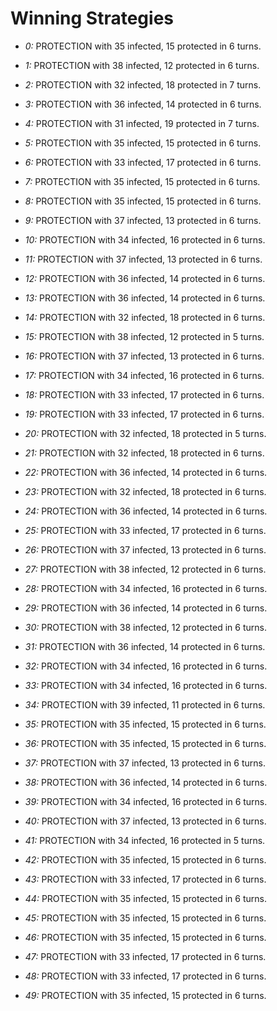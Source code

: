 # Winning Strategies

* _0:_ PROTECTION with 35 infected, 15 protected in 6 turns.


* _1:_ PROTECTION with 38 infected, 12 protected in 6 turns.


* _2:_ PROTECTION with 32 infected, 18 protected in 7 turns.


* _3:_ PROTECTION with 36 infected, 14 protected in 6 turns.


* _4:_ PROTECTION with 31 infected, 19 protected in 7 turns.


* _5:_ PROTECTION with 35 infected, 15 protected in 6 turns.


* _6:_ PROTECTION with 33 infected, 17 protected in 6 turns.


* _7:_ PROTECTION with 35 infected, 15 protected in 6 turns.


* _8:_ PROTECTION with 35 infected, 15 protected in 6 turns.


* _9:_ PROTECTION with 37 infected, 13 protected in 6 turns.


* _10:_ PROTECTION with 34 infected, 16 protected in 6 turns.


* _11:_ PROTECTION with 37 infected, 13 protected in 6 turns.


* _12:_ PROTECTION with 36 infected, 14 protected in 6 turns.


* _13:_ PROTECTION with 36 infected, 14 protected in 6 turns.


* _14:_ PROTECTION with 32 infected, 18 protected in 6 turns.


* _15:_ PROTECTION with 38 infected, 12 protected in 5 turns.


* _16:_ PROTECTION with 37 infected, 13 protected in 6 turns.


* _17:_ PROTECTION with 34 infected, 16 protected in 6 turns.


* _18:_ PROTECTION with 33 infected, 17 protected in 6 turns.


* _19:_ PROTECTION with 33 infected, 17 protected in 6 turns.


* _20:_ PROTECTION with 32 infected, 18 protected in 5 turns.


* _21:_ PROTECTION with 32 infected, 18 protected in 6 turns.


* _22:_ PROTECTION with 36 infected, 14 protected in 6 turns.


* _23:_ PROTECTION with 32 infected, 18 protected in 6 turns.


* _24:_ PROTECTION with 36 infected, 14 protected in 6 turns.


* _25:_ PROTECTION with 33 infected, 17 protected in 6 turns.


* _26:_ PROTECTION with 37 infected, 13 protected in 6 turns.


* _27:_ PROTECTION with 38 infected, 12 protected in 6 turns.


* _28:_ PROTECTION with 34 infected, 16 protected in 6 turns.


* _29:_ PROTECTION with 36 infected, 14 protected in 6 turns.


* _30:_ PROTECTION with 38 infected, 12 protected in 6 turns.


* _31:_ PROTECTION with 36 infected, 14 protected in 6 turns.


* _32:_ PROTECTION with 34 infected, 16 protected in 6 turns.


* _33:_ PROTECTION with 34 infected, 16 protected in 6 turns.


* _34:_ PROTECTION with 39 infected, 11 protected in 6 turns.


* _35:_ PROTECTION with 35 infected, 15 protected in 6 turns.


* _36:_ PROTECTION with 35 infected, 15 protected in 6 turns.


* _37:_ PROTECTION with 37 infected, 13 protected in 6 turns.


* _38:_ PROTECTION with 36 infected, 14 protected in 6 turns.


* _39:_ PROTECTION with 34 infected, 16 protected in 6 turns.


* _40:_ PROTECTION with 37 infected, 13 protected in 6 turns.


* _41:_ PROTECTION with 34 infected, 16 protected in 5 turns.


* _42:_ PROTECTION with 35 infected, 15 protected in 6 turns.


* _43:_ PROTECTION with 33 infected, 17 protected in 6 turns.


* _44:_ PROTECTION with 35 infected, 15 protected in 6 turns.


* _45:_ PROTECTION with 35 infected, 15 protected in 6 turns.


* _46:_ PROTECTION with 35 infected, 15 protected in 6 turns.


* _47:_ PROTECTION with 33 infected, 17 protected in 6 turns.


* _48:_ PROTECTION with 33 infected, 17 protected in 6 turns.


* _49:_ PROTECTION with 35 infected, 15 protected in 6 turns.


